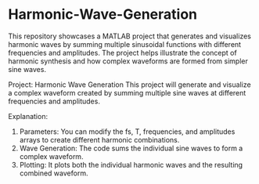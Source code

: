 # Harmonic-Wave-Generation
This repository showcases a MATLAB project that generates and visualizes harmonic waves by summing multiple sinusoidal functions with different frequencies and amplitudes. The project helps illustrate the concept of harmonic synthesis and how complex waveforms are formed from simpler sine waves.

Project: Harmonic Wave Generation
This project will generate and visualize a complex waveform created by summing multiple sine waves at different frequencies and amplitudes.

Explanation:
 1) Parameters: You can modify the fs, T, frequencies, and amplitudes arrays to create different harmonic combinations.
 2) Wave Generation: The code sums the individual sine waves to form a complex waveform.
 3) Plotting: It plots both the individual harmonic waves and the resulting combined waveform.
